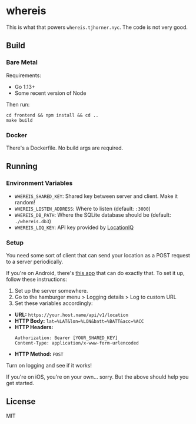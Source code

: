 # whereis

This is what that powers `whereis.tjhorner.nyc`. The code is not very good.

## Build

### Bare Metal

Requirements:
- Go 1.13+
- Some recent version of Node

Then run:

```shell
cd frontend && npm install && cd ..
make build
```

### Docker

There's a Dockerfile. No build args are required.

## Running

### Environment Variables

- `WHEREIS_SHARED_KEY`: Shared key between server and client. Make it random!
- `WHEREIS_LISTEN_ADDRESS`: Where to listen (default: `:3000`)
- `WHEREIS_DB_PATH`: Where the SQLite database should be (default: `./whereis.db3`)
- `WHEREIS_LIQ_KEY`: API key provided by [LocationIQ](https://locationiq.com)

### Setup

You need some sort of client that can send your location as a POST request to a server periodically.

If you're on Android, there's [this app](https://play.google.com/store/apps/details?id=com.mendhak.gpslogger) that can do exactly that. To set it up, follow these instructions:

1. Set up the server somewhere.
2. Go to the hamburger menu > Logging details > Log to custom URL
3. Set these variables accordingly:
  - **URL:** `https://your.host.name/api/v1/location`
  - **HTTP Body:** `lat=%LAT&lon=%LON&batt=%BATT&acc=%ACC`
  - **HTTP Headers:**
    ```
    Authorization: Bearer [YOUR_SHARED_KEY]
    Content-Type: application/x-www-form-urlencoded
    ```
  - **HTTP Method:** `POST`

Turn on logging and see if it works!

If you're on iOS, you're on your own... sorry. But the above should help you get started.

## License

MIT
